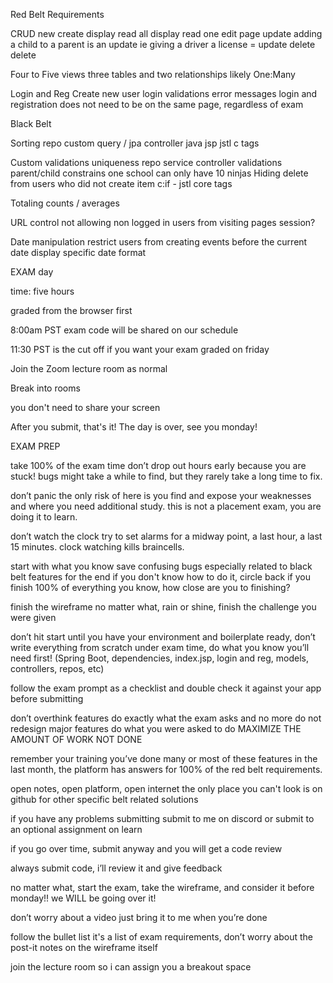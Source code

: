 Red Belt Requirements

CRUD
    new
        create
    display
        read all
    display
        read one
    edit page
        update
        adding a child to a parent is an update ie giving a driver a license = update
    delete
        delete

Four to Five views
three tables and two relationships likely
One:Many

Login and Reg
    Create new user
    login validations
    error messages
    login and registration does not need to be on the same page, regardless of exam


Black Belt

Sorting
    repo custom query / jpa
    controller java
    jsp jstl c tags

Custom validations
    uniqueness
        repo
        service
        controller
        validations
    parent/child constrains
        one school can only have 10 ninjas
    Hiding
        delete from users who did not create item
        c:if - jstl core tags

Totaling
    counts / averages

URL control
    not allowing non logged in users from visiting pages
    session?

Date manipulation
    restrict users from creating events before the current date
    display specific date format


EXAM day

time: five hours

graded from the browser first

8:00am PST exam code will be shared on our schedule

11:30 PST is the cut off if you want your exam graded on friday

Join the Zoom lecture room as normal

Break into rooms

you don't need to share your screen

After you submit, that's it! The day is over, see you monday!

EXAM PREP

take 100% of the exam time don’t drop out hours early because you are stuck! bugs might take a while to find, but they rarely take a long time to fix.

don’t panic the only risk of here is you find and expose your weaknesses and where you need additional study. this is not a placement exam, you are doing it to learn.

don’t watch the clock try to set alarms for a midway point, a last hour, a last 15 minutes. clock watching kills braincells.

start with what you know save confusing bugs especially related to black belt features for the end if you don't know how to do it, circle back if you finish 100% of everything you know, how close are you to finishing?

finish the wireframe no matter what, rain or shine, finish the challenge you were given

don’t hit start until you have your environment and boilerplate ready, don’t write everything from scratch under exam time, do what you know you’ll need first! (Spring Boot, dependencies, index.jsp, login and reg, models, controllers, repos, etc)

follow the exam prompt as a checklist and double check it against your app before submitting

don’t overthink features do exactly what the exam asks and no more do not redesign major features do what you were asked to do MAXIMIZE THE AMOUNT OF WORK NOT DONE

remember your training you’ve done many or most of these features in the last month, the platform has answers for 100% of the red belt requirements.

open notes, open platform, open internet the only place you can't look is on github for other specific belt related solutions

if you have any problems submitting submit to me on discord or submit to an optional assignment on learn

if you go over time, submit anyway and you will get a code review

always submit code, i’ll review it and give feedback

no matter what, start the exam, take the wireframe, and consider it before monday!! we WILL be going over it!

don’t worry about a video just bring it to me when you’re done

follow the bullet list it's a list of exam requirements, don’t worry about the post-it notes on the wireframe itself

join the lecture room so i can assign you a breakout space
